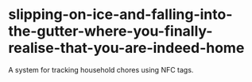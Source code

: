 # slipping-on-ice-and-falling-into-the-gutter-where-you-finally-realise-that-you-are-indeed-home
A system for tracking household chores using NFC tags.
